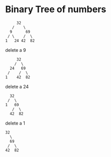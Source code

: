 [//]: # (2022-11-10.15:00)
[//]: # (HWR>DSINFO)
[//]: # (Algorithmen)

# Binary Tree of numbers

```
     32
   /    \
  9      69
 / \    /  \
1   24 42  82
```

delete a 9

```
     32
    /  \
  24   69
 /    /  \
1    42  82
```

delete a 24

```
  32
 /  \
1   69
   /  \
  42  82
```

delete a 1

```
32
  \
  69
 /  \
42  82
```

